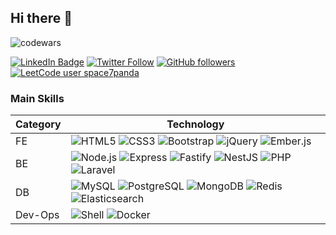 ## Hi there 👋

![codewars](https://www.codewars.com/users/space7panda/badges/small)

[![LinkedIn Badge](https://img.shields.io/badge/LinkedIn-0077B5?style=for-the-badge&logo=linkedin&logoColor=white&link=https://www.linkedin.com/in/gregory-myagkov/)](https://www.linkedin.com/in/gregory-myagkov/)
[![Twitter Follow](https://img.shields.io/static/v1?style=for-the-badge&message=Twitter&color=1D9BF0&logo=Twitter&logoColor=FFFFFF&label=)](https://twitter.com/space7panda)
[![GitHub followers](https://img.shields.io/github/followers/space7panda?logo=github&label=Follow&style=for-the-badge)](https://github.com/space7panda)
[![LeetCode user space7panda](https://img.shields.io/badge/dynamic/json?style=for-the-badge&labelColor=black&color=%23ffa116&label=Solved&query=solvedOverTotal&url=https%3A%2F%2Fleetcode-badge.vercel.app%2Fapi%2Fusers%2Fspace7panda&logo=leetcode&logoColor=yellow)](https://leetcode.com/space7panda/)

### Main Skills

| Category | Technology |
|----------|------------|
| FE       |![HTML5](https://img.shields.io/badge/-HTML5-E34F26?style=flat-square&logo=html5&logoColor=white) ![CSS3](https://img.shields.io/badge/-CSS3-1572B6?style=flat-square&logo=css3) ![Bootstrap](https://img.shields.io/badge/-Bootstrap-563D7C?style=flat-square&logo=bootstrap) ![jQuery](https://img.shields.io/badge/jQuery-0769AD?style=flat-square&logoColor=white&logo=jquery) ![Ember.js](https://img.shields.io/static/v1?style=flat-square&message=Ember.js&color=E04E39&logo=Ember.js&logoColor=FFFFFF&label=) |
| BE       | ![Node.js](https://img.shields.io/static/v1?style=flat-square&message=Node.js&color=339933&logo=Node.js&logoColor=FFFFFF&label=) ![Express](https://img.shields.io/static/v1?style=flat-square&message=Express&color=000000&logo=Express&logoColor=FFFFFF&label=) ![Fastify](https://img.shields.io/static/v1?style=flat-square&message=Fastify&color=000000&logo=Fastify&logoColor=FFFFFF&label=) ![NestJS](https://img.shields.io/static/v1?style=flat-square&message=NestJS&color=E0234E&logo=NestJS&logoColor=FFFFFF&label=) ![PHP](https://img.shields.io/static/v1?style=flat-square&message=PHP&color=777BB4&logo=PHP&logoColor=FFFFFF&label=) ![Laravel](https://img.shields.io/static/v1?style=flat-square&message=Laravel&color=FF2D20&logo=Laravel&logoColor=FFFFFF&label=) |
| DB       | ![MySQL](https://img.shields.io/static/v1?style=lat-square&message=MySQL&color=4479A1&logo=MySQL&logoColor=FFFFFF&label=) ![PostgreSQL](https://img.shields.io/static/v1?style=lat-square&message=PostgreSQL&color=4169E1&logo=PostgreSQL&logoColor=FFFFFF&label=) ![MongoDB](https://img.shields.io/static/v1?style=lat-square&message=MongoDB&color=47A248&logo=MongoDB&logoColor=FFFFFF&label=) ![Redis](https://img.shields.io/static/v1?style=lat-square&message=Redis&color=DC382D&logo=Redis&logoColor=FFFFFF&label=) ![Elasticsearch](https://img.shields.io/static/v1?style=lat-square&message=Elasticsearch&color=005571&logo=Elasticsearch&logoColor=FFFFFF&label=) |
| Dev-Ops  | ![Shell](https://img.shields.io/static/v1?style=flat-square&message=Shell&color=222222&logo=Shell&logoColor=FFD500&label=) ![Docker](https://img.shields.io/static/v1?style=flat-square&message=Docker&color=2496ED&logo=Docker&logoColor=FFFFFF&label=) |
<!--
**space7panda/space7panda** is a ✨ _special_ ✨ repository because its `README.md` (this file) appears on your GitHub profile.

Here are some ideas to get you started:

- 🔭 I’m currently working on ...
- 🌱 I’m currently learning ...
- 👯 I’m looking to collaborate on ...
- 🤔 I’m looking for help with ...
- 💬 Ask me about ...
- 📫 How to reach me: ...
- 😄 Pronouns: ...
- ⚡ Fun fact: ...
-->


